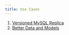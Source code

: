 ```yaml
---
title: Use Cases
---
```


1. [Versioned MySQL Replica](./use-cases/versioned-replica.md)
2. [Better Data and Models](./use-cases/better-data-and-models.md)
